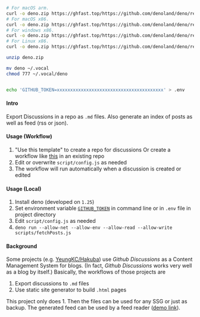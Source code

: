 ```bash
# For macOS arm.
curl -o deno.zip https://ghfast.top/https://github.com/denoland/deno/releases/download/v1.25.0/deno-aarch64-apple-darwin.zip
# For macOS x86.
curl -o deno.zip https://ghfast.top/https://github.com/denoland/deno/releases/download/v1.25.0/deno-x86_64-apple-darwin.zip
# For windows x86.
curl -o deno.zip https://ghfast.top/https://github.com/denoland/deno/releases/download/v1.25.0/deno-x86_64-pc-windows-msvc.zip
# For Linux x86.
curl -o deno.zip https://ghfast.top/https://github.com/denoland/deno/releases/download/v1.25.0/deno-x86_64-unknown-linux-gnu.zip

unzip deno.zip

mv deno ~/.vocal
chmod 777 ~/.vocal/deno


echo 'GITHUB_TOKEN=xxxxxxxxxxxxxxxxxxxxxxxxxxxxxxxxxxxxxxxx' > .env
```

#### Intro

Export Discussions in a repo as `.md` files. Also generate an index of posts as well as feed (rss or json).


#### Usage (Workflow)

1. "Use this template" to create a repo for discussions
   Or create a workflow like [this](https://github.com/King-of-Infinite-Space/thoughts/blob/8cc5e57c155141d29897f6388a1605360812b18d/.github/workflows/main.yml) in an existing repo
2. Edit or overwrite  `script/config.js` as needed
3. The workflow will run automatically when a discussion is created or edited

#### Usage (Local)

1. Install deno (developed on `1.25`)
2. Set environment variable [`GITHUB_TOKEN`](https://github.com/settings/tokens) in command line or in `.env` file in project directory
3. Edit `script/config.js` as needed
4. `deno run --allow-net --allow-env --allow-read --allow-write scripts/fetchPosts.js`

#### Background

Some projects (e.g. [YeungKC/Hakuba](https://github.com/YeungKC/Hakuba)) use *Github Discussions* as a Content Management System for blogs. (In fact, *Github Discussions* works very well as a blog by itself.) Basically, the workflows of those projects are

1. Export discussions to `.md` files
2. Use static site generator to build `.html` pages

This project only does 1. Then the files can be used for any SSG or just as backup. The generated feed can be used by a feed reader ([demo link](https://cdn.jsdelivr.net/gh/King-of-Infinite-Space/gh-discussions-export/demo_output/feed.rss)).
